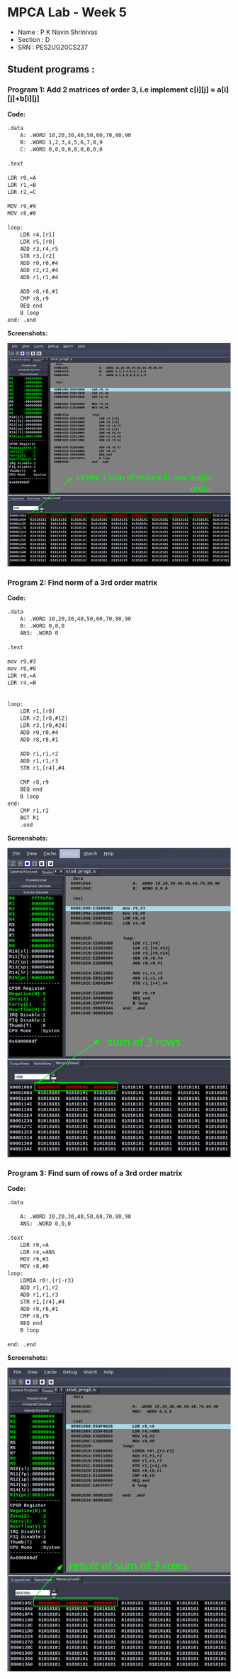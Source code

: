 # MPCA Lab - Week 5 

- Name : P K Navin Shrinivas 
- Section : D 
- SRN : PES2UG20CS237 

## Student programs : 

###  Program 1: Add 2 matrices of order 3, i.e implement c[i][j] = a[i][j]+b[i][j] 

**Code:** 

```assembly 
.data
    A: .WORD 10,20,30,40,50,60,70,80,90
    B: .WORD 1,2,3,4,5,6,7,8,9
    C: .WORD 0,0,0,0,0,0,0,0,0

.text

LDR r0,=A
LDR r1,=B 
LDR r2,=C

MOV r9,#9
MOV r8,#0

loop:
    LDR r4,[r1]
    LDR r5,[r0]
    ADD r3,r4,r5
    STR r3,[r2]
    ADD r0,r0,#4
    ADD r2,r2,#4
    ADD r1,r1,#4

    ADD r8,r8,#1
    CMP r8,r9
    BEQ end 
    B loop 
end: .end
```

**Screenshots:**

![picture](./stud1.png)


###  Program 2: Find norm of a 3rd order matrix

**Code:** 

```assembly 
.data
    A: .WORD 10,20,30,40,50,60,70,80,90
    B: .WORD 0,0,0
    ANS: .WORD 0

.text

mov r9,#3
mov r8,#0
LDR r0,=A
LDR r4,=B


loop:
    LDR r1,[r0]
    LDR r2,[r0,#12]
    LDR r3,[r0,#24]
    ADD r0,r0,#4
    ADD r8,r8,#1

    ADD r1,r1,r2
    ADD r1,r1,r3
    STR r1,[r4],#4

    CMP r8,r9
    BEQ end 
    B loop 
end:
    CMP r1,r2
    BGT R1
    .end
 ```

**Screenshots:**

![picture](./stud2.png)

###  Program 3: Find sum of rows of a 3rd order matrix 

**Code:** 

```assembly 
.data

    A: .WORD 10,20,30,40,50,60,70,80,90
    ANS: .WORD 0,0,0

.text
    LDR r0,=A
    LDR r4,=ANS
    MOV r9,#3
    MOV r8,#0 
loop:
    LDMIA r0!,{r1-r3}    
    ADD r1,r1,r2
    ADD r1,r1,r3
    STR r1,[r4],#4
    ADD r8,r8,#1
    CMP r8,r9 
    BEQ end 
    B loop 

end: .end 
```

**Screenshots:**

![picture](./stud3.png)

